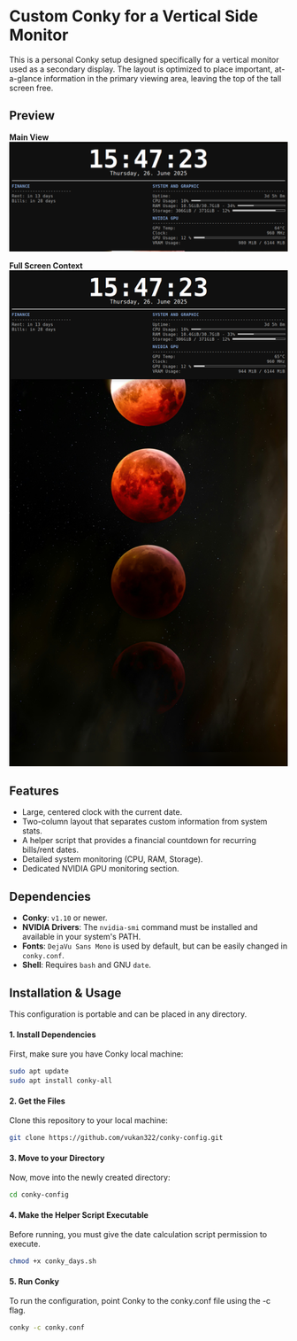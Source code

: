# Custom Conky for a Vertical Side Monitor

This is a personal Conky setup designed specifically for a vertical monitor used as a secondary display. The layout is optimized to place important, at-a-glance information in the primary viewing area, leaving the top of the tall screen free.

## Preview

**Main View**
![Main View](screenshots/screenshot.png)

**Full Screen Context**
![Full Screen Context](screenshots/screenshot-fullscreen.png)

## Features

* Large, centered clock with the current date.
* Two-column layout that separates custom information from system stats.
* A helper script that provides a financial countdown for recurring bills/rent dates.
* Detailed system monitoring (CPU, RAM, Storage).
* Dedicated NVIDIA GPU monitoring section.

## Dependencies

* **Conky**: `v1.10` or newer.
* **NVIDIA Drivers**: The `nvidia-smi` command must be installed and available in your system's PATH.
* **Fonts**: `DejaVu Sans Mono` is used by default, but can be easily changed in `conky.conf`.
* **Shell**: Requires `bash` and GNU `date`.

## Installation & Usage

This configuration is portable and can be placed in any directory.

#### 1. Install Dependencies

First, make sure you have Conky local machine:
```bash
sudo apt update
sudo apt install conky-all
```

#### 2. Get the Files

Clone this repository to your local machine:
```bash
git clone https://github.com/vukan322/conky-config.git
```

#### 3. Move to your Directory

Now, move into the newly created directory:
```bash
cd conky-config
```

#### 4. Make the Helper Script Executable

Before running, you must give the date calculation script permission to execute.
```bash
chmod +x conky_days.sh
```

#### 5. Run Conky

To run the configuration, point Conky to the conky.conf file using the -c flag.
```bash
conky -c conky.conf
```

